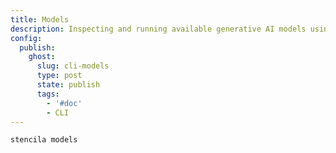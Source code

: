 ```yaml
---
title: Models
description: Inspecting and running available generative AI models using Stencila CLI
config:
  publish:
    ghost:
      slug: cli-models
      type: post
      state: publish
      tags:
        - '#doc'
        - CLI
---
```


```sh
stencila models
```
